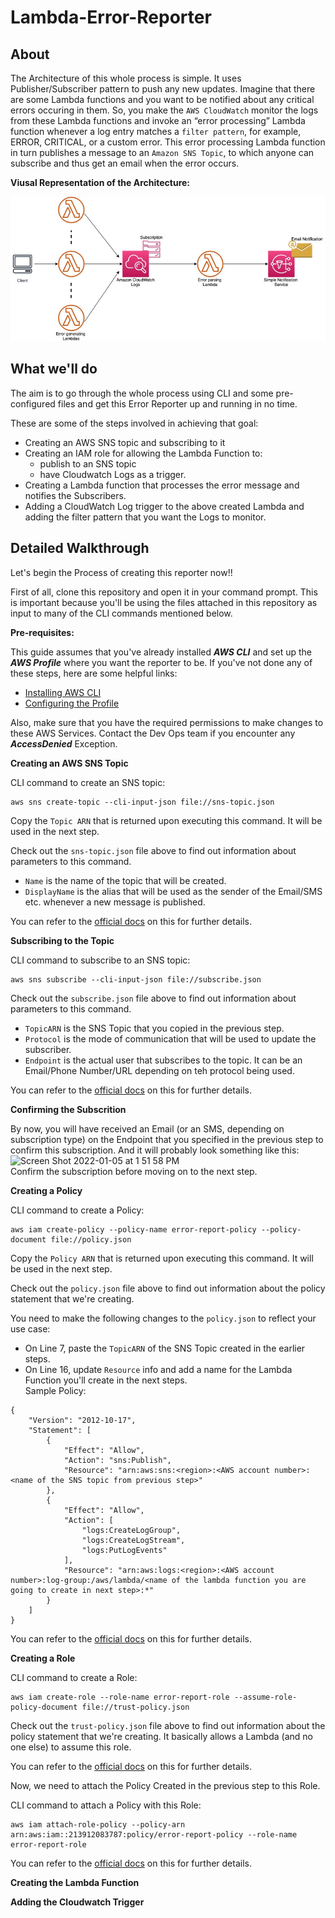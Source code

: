 # Lambda-Error-Reporter

## About
The Architecture of this whole process is simple. It uses Publisher/Subscriber pattern to push any new updates. 
Imagine that there are some Lambda functions and you want to be notified about any critical errors occuring in them. So, you make the `AWS CloudWatch` monitor the logs from these Lambda functions and invoke an “error processing” Lambda function whenever a log entry matches a `filter pattern`, for example, ERROR, CRITICAL, or a custom error.
This error processing Lambda function in turn publishes a message to an `Amazon SNS Topic`, to which anyone can subscribe and thus get an email when the error occurs.

**Viusal Representation of the Architecture:**

![Visual Representation of the Architecture](./architecture.png)

## What we'll do
The aim is to go through the whole process using CLI and some pre-configured files and get this Error Reporter up and running in no time.

These are some of the steps involved in achieving that goal:
- Creating an AWS SNS topic and subscribing to it
- Creating an IAM role for allowing the Lambda Function to:
    * publish to an SNS topic
    * have Cloudwatch Logs as a trigger.
- Creating a Lambda function that processes the error message and notifies the Subscribers.
- Adding a CloudWatch Log trigger to the above created Lambda and adding the filter pattern that you want the Logs to monitor.

## Detailed Walkthrough

Let's begin the Process of creating this reporter now!!

First of all, clone this repository and open it in your command prompt. This is important because you'll be using the files attached in this repository as input to many of the CLI commands mentioned below.

**Pre-requisites:**

This guide assumes that you've already installed ***AWS CLI*** and set up the ***AWS Profile*** where you want the reporter to be.
If you've not done any of these steps, here are some helpful links:
- [Installing AWS CLI](https://docs.aws.amazon.com/cli/latest/userguide/getting-started-install.html)
- [Configuring the Profile](https://docs.aws.amazon.com/cli/latest/userguide/cli-configure-quickstart.html)

Also, make sure that you have the required permissions to make changes to these AWS Services. Contact the Dev Ops team if you encounter any ***AccessDenied*** Exception.

**Creating an AWS SNS Topic**

CLI command to create an SNS topic:
```
aws sns create-topic --cli-input-json file://sns-topic.json
```
Copy the `Topic ARN` that is returned upon executing this command. It will be used in the next step.

Check out the `sns-topic.json` file above to find out information about parameters to this command.
- `Name` is the name of the topic that will be created.
- `DisplayName` is the alias that will be used as the sender of the Email/SMS etc. whenever a new message is published.

You can refer to the [official docs](https://docs.aws.amazon.com/cli/latest/reference/sns/create-topic.html) on this for further details.

**Subscribing to the Topic**

CLI command to subscribe to an SNS topic:
```
aws sns subscribe --cli-input-json file://subscribe.json
```

Check out the `subscribe.json` file above to find out information about parameters to this command.
- `TopicARN` is the SNS Topic that you copied in the previous step.
- `Protocol` is the mode of communication that will be used to update the subscriber.
- `Endpoint` is the actual user that subscribes to the topic. It can be an Email/Phone Number/URL depending on teh protocol being used.

You can refer to the [official docs](https://docs.aws.amazon.com/cli/latest/reference/sns/subscribe.html) on this for further details.

**Confirming the Subscrition**

By now, you will have received an Email (or an SMS, depending on subscription type) on the Endpoint that you specified in the previous step to confirm this subscription.
And it will probably look something like this:
<img width="765" alt="Screen Shot 2022-01-05 at 1 51 58 PM" src="https://user-images.githubusercontent.com/53145353/148188798-4a23f000-39f2-4038-85ce-d48383d5dd9f.png">
<br />Confirm the subscription before moving on to the next step.

**Creating a Policy**

CLI command to create a Policy:
```
aws iam create-policy --policy-name error-report-policy --policy-document file://policy.json
```

Copy the `Policy ARN` that is returned upon executing this command. It will be used in the next step.

Check out the `policy.json` file above to find out information about the policy statement that we're creating.

You need to make the following changes to the `policy.json` to reflect your use case:
- On Line 7, paste the `TopicARN` of the SNS Topic created in the earlier steps.  
- On Line 16, update `Resource` info and add a name for the Lambda Function you'll create in the next steps.
<br />Sample Policy:
```
{
    "Version": "2012-10-17",
    "Statement": [
        {
            "Effect": "Allow",
            "Action": "sns:Publish",
            "Resource": "arn:aws:sns:<region>:<AWS account number>:<name of the SNS topic from previous step>"
        },
        {
            "Effect": "Allow",
            "Action": [
                "logs:CreateLogGroup",
                "logs:CreateLogStream",
                "logs:PutLogEvents"
            ],
            "Resource": "arn:aws:logs:<region>:<AWS account number>:log-group:/aws/lambda/<name of the lambda function you are going to create in next step>:*"
        }
    ]
}
```
You can refer to the [official docs](https://docs.aws.amazon.com/cli/latest/reference/iam/create-policy.html) on this for further details.

**Creating a Role**

CLI command to create a Role:
```
aws iam create-role --role-name error-report-role --assume-role-policy-document file://trust-policy.json
```

Check out the `trust-policy.json` file above to find out information about the policy statement that we're creating. It basically allows a Lambda (and no one else) to assume this role.

You can refer to the [official docs](https://docs.aws.amazon.com/cli/latest/reference/iam/create-role.html) on this for further details.

Now, we need to attach the Policy Created in the previous step to this Role.

CLI command to attach a Policy with this Role:
```
aws iam attach-role-policy --policy-arn arn:aws:iam::213912083787:policy/error-report-policy --role-name error-report-role
```
You can refer to the [official docs](https://docs.aws.amazon.com/cli/latest/reference/iam/attach-role-policy.html) on this for further details.

**Creating the Lambda Function**

**Adding the Cloudwatch Trigger**
